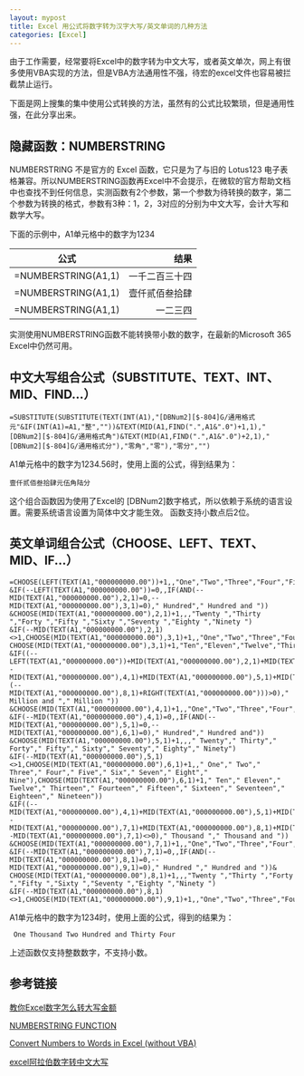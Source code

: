 ```yaml
---
layout: mypost
title: Excel 用公式将数字转为汉字大写/英文单词的几种方法
categories: [Excel]
---
```


由于工作需要，经常要将Excel中的数字转为中文大写，或者英文单次，网上有很多使用VBA实现的方法，但是VBA方法通用性不强，待宏的excel文件也容易被拦截禁止运行。

下面是网上搜集的集中使用公式转换的方法，虽然有的公式比较繁琐，但是通用性强，在此分享出来。

## 隐藏函数：NUMBERSTRING

NUMBERSTRING 不是官方的 Excel 函数，它只是为了与旧的 Lotus123 电子表格兼容。所以NUMBERSTRING函数再Excel中不会提示，在微软的官方帮助文档中也查找不到任何信息，实测函数有2个参数，第一个参数为待转换的数字，第二个参数为转换的格式，参数有3种：1，2，3对应的分别为中文大写，会计大写和数学大写。

下面的示例中，A1单元格中的数字为1234

|公式                 |结果           |
| ------------------- | -----------: |
|=NUMBERSTRING(A1,1)  |一千二百三十四 |
|=NUMBERSTRING(A1,1)  |壹仟贰佰叁拾肆 |
|=NUMBERSTRING(A1,1)  |一二三四      |

实测使用NUMBERSTRING函数不能转换带小数的数字，在最新的Microsoft 365 Excel中仍然可用。




## 中文大写组合公式（SUBSTITUTE、TEXT、INT、MID、FIND...）

```
=SUBSTITUTE(SUBSTITUTE(TEXT(INT(A1),"[DBNum2][$-804]G/通用格式元"&IF(INT(A1)=A1,"整",""))&TEXT(MID(A1,FIND(".",A1&".0")+1,1),"[DBNum2][$-804]G/通用格式角")&TEXT(MID(A1,FIND(".",A1&".0")+2,1),"[DBNum2][$-804]G/通用格式分"),"零角","零"),"零分","")
```

A1单元格中的数字为1234.56时，使用上面的公式，得到结果为：

```
壹仟贰佰叁拾肆元伍角陆分
```


这个组合函数因为使用了Excel的 [DBNum2]数字格式，所以依赖于系统的语言设置。需要系统语言设置为简体中文才能生效。
函数支持小数点后2位。


## 英文单词组合公式（CHOOSE、LEFT、TEXT、MID、IF...）
```
=CHOOSE(LEFT(TEXT(A1,"000000000.00"))+1,,"One","Two","Three","Four","Five","Six","Seven","Eight","Nine")
&IF(--LEFT(TEXT(A1,"000000000.00"))=0,,IF(AND(--MID(TEXT(A1,"000000000.00"),2,1)=0,--MID(TEXT(A1,"000000000.00"),3,1)=0)," Hundred"," Hundred and "))
&CHOOSE(MID(TEXT(A1,"000000000.00"),2,1)+1,,,"Twenty ","Thirty ","Forty ","Fifty ","Sixty ","Seventy ","Eighty ","Ninety ")
&IF(--MID(TEXT(A1,"000000000.00"),2,1)<>1,CHOOSE(MID(TEXT(A1,"000000000.00"),3,1)+1,,"One","Two","Three","Four","Five","Six","Seven","Eight","Nine"),
CHOOSE(MID(TEXT(A1,"000000000.00"),3,1)+1,"Ten","Eleven","Twelve","Thirteen","Fourteen","Fifteen","Sixteen","Seventeen","Eighteen","Nineteen"))
&IF((--LEFT(TEXT(A1,"000000000.00"))+MID(TEXT(A1,"000000000.00"),2,1)+MID(TEXT(A1,"000000000.00"),3,1))=0,,IF(AND((--MID(TEXT(A1,"000000000.00"),4,1)+MID(TEXT(A1,"000000000.00"),5,1)+MID(TEXT(A1,"000000000.00"),6,1)+MID(TEXT(A1,"000000000.00"),7,1))=0,(--MID(TEXT(A1,"000000000.00"),8,1)+RIGHT(TEXT(A1,"000000000.00")))>0)," Million and "," Million "))
&CHOOSE(MID(TEXT(A1,"000000000.00"),4,1)+1,,"One","Two","Three","Four","Five","Six","Seven","Eight","Nine")
&IF(--MID(TEXT(A1,"000000000.00"),4,1)=0,,IF(AND(--MID(TEXT(A1,"000000000.00"),5,1)=0,--MID(TEXT(A1,"000000000.00"),6,1)=0)," Hundred"," Hundred and"))
&CHOOSE(MID(TEXT(A1,"000000000.00"),5,1)+1,,," Twenty"," Thirty"," Forty"," Fifty"," Sixty"," Seventy"," Eighty"," Ninety")
&IF(--MID(TEXT(A1,"000000000.00"),5,1)<>1,CHOOSE(MID(TEXT(A1,"000000000.00"),6,1)+1,," One"," Two"," Three"," Four"," Five"," Six"," Seven"," Eight"," Nine"),CHOOSE(MID(TEXT(A1,"000000000.00"),6,1)+1," Ten"," Eleven"," Twelve"," Thirteen"," Fourteen"," Fifteen"," Sixteen"," Seventeen"," Eighteen"," Nineteen"))
&IF((--MID(TEXT(A1,"000000000.00"),4,1)+MID(TEXT(A1,"000000000.00"),5,1)+MID(TEXT(A1,"000000000.00"),6,1))=0,,IF(OR((--MID(TEXT(A1,"000000000.00"),7,1)+MID(TEXT(A1,"000000000.00"),8,1)+MID(TEXT(A1,"000000000.00"),9,1))=0,--MID(TEXT(A1,"000000000.00"),7,1)<>0)," Thousand "," Thousand and "))
&CHOOSE(MID(TEXT(A1,"000000000.00"),7,1)+1,,"One","Two","Three","Four","Five","Six","Seven","Eight","Nine")
&IF(--MID(TEXT(A1,"000000000.00"),7,1)=0,,IF(AND(--MID(TEXT(A1,"000000000.00"),8,1)=0,--MID(TEXT(A1,"000000000.00"),9,1)=0)," Hundred "," Hundred and "))&
CHOOSE(MID(TEXT(A1,"000000000.00"),8,1)+1,,,"Twenty ","Thirty ","Forty ","Fifty ","Sixty ","Seventy ","Eighty ","Ninety ")
&IF(--MID(TEXT(A1,"000000000.00"),8,1)<>1,CHOOSE(MID(TEXT(A1,"000000000.00"),9,1)+1,,"One","Two","Three","Four","Five","Six","Seven","Eight","Nine"),CHOOSE(MID(TEXT(A1,"000000000.00"),9,1)+1,"Ten","Eleven","Twelve","Thirteen","Fourteen","Fifteen","Sixteen","Seventeen","Eighteen","Nineteen"))
```

A1单元格中的数字为1234时，使用上面的公式，得到的结果为：

```
 One Thousand Two Hundred and Thirty Four
```


上述函数仅支持整数数字，不支持小数。

## 参考链接

[教你Excel数字怎么转大写金额](https://cloud.tencent.com/developer/news/931688)

[NUMBERSTRING FUNCTION](https://answers.microsoft.com/en-us/msoffice/forum/all/numberstring-function/972bd253-f238-4cfc-ba8f-b9d0185f121a)

[Convert Numbers to Words in Excel (without VBA)](https://www.youtube.com/watch?v=2PonSV_7PI4)

[excel阿拉伯数字转中文大写](https://www.cnblogs.com/POTUS/p/14328748.html)
